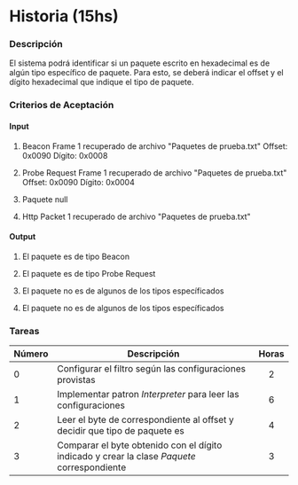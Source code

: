 # Historia (15hs)

### Descripción

El sistema podrá identificar si un paquete escrito en hexadecimal es de algún tipo específico de paquete. Para esto, se deberá indicar el offset y el dígito hexadecimal que indique el tipo de paquete. 

### Criterios de Aceptación

#### Input 

1) Beacon Frame 1 recuperado de archivo "Paquetes de prueba.txt"
Offset: 0x0090
Dígito: 0x0008

2) Probe Request Frame 1 recuperado de archivo "Paquetes de prueba.txt"
Offset: 0x0090
Dígito: 0x0004

3) Paquete null

4) Http Packet 1 recuperado de archivo "Paquetes de prueba.txt"

#### Output

1) El paquete es de tipo Beacon

2) El paquete es de tipo Probe Request

3) El paquete no es de algunos de los tipos específicados

4) El paquete no es de algunos de los tipos específicados

### Tareas

| Número | Descripción | Horas |
| ------ | ------ | :------: |
| 0 | Configurar el filtro según las configuraciones provistas| 2 |
| 1 | Implementar patron *Interpreter* para leer las configuraciones| 6 |
| 2 | Leer el byte de correspondiente al offset y decidir que tipo de paquete es| 4 |
| 3 | Comparar el byte obtenido con el dígito indicado y crear la clase *Paquete* correspondiente| 3 |

